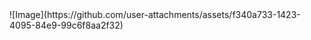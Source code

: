 <div alight="center">
  ![Image](https://github.com/user-attachments/assets/f340a733-1423-4095-84e9-99c6f8aa2f32)
</div>

